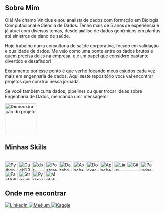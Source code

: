 ## Sobre Mim
Olá! Me chamo Vinicius e sou analista de dados com formação em Biologia Computacional e Ciência de Dados. Tenho mais de 5 anos de experiência e já atuei com diversos temas, desde análise de dados genômicos em plantas até sinistros de plano de saúde.

Hoje trabalho numa consultoria de saúde corporativa, focado em validação e qualidade de dados. Me vejo como uma ponte entre os dados brutos e quem precisa deles na empresa, e é um papel que considero bastante divertido e desafiador!

Exatamente por esse ponto é que venho focando meus estudos cada vez mais em engenharia de dados. Aqui neste repositório você vai encontrar projetos que construí nessa jornada.

Se você também curte dados, pipelines ou quer trocar ideias sobre Engenharia de Dados, me manda uma mensagem!

<div align="left">
  <img src="https://cdn.jsdelivr.net/gh/vinitg96/vinitg96@main/assets/others/morgana.gif" alt="Demonstração do projeto" width="100" title="a cat named morgana doing um joinha com a mão">
</div>

## Minhas Skills

<div style="display: inline_block"><br>
  <img align="center" title="Python" alt="Python" height="30" width="40" src="https://cdn.simpleicons.org/python/3776AB">
  <img align="center" title="DuckDB" alt="DuckDB" height="30" width="40" src="https://cdn.simpleicons.org/duckdb/FFF000">
  <img align="center" title="dbt" alt="dbt" height="30" width="40" src="https://cdn.simpleicons.org/dbt/FF694B">
  <img align="center" title="PostgreSQL" alt="PostgreSQL" height="30" width="40" src="https://cdn.simpleicons.org/postgresql/4169E1">
  <img align="center" title="Databricks" alt="Databricks" height="30" width="40" src="https://cdn.simpleicons.org/databricks/FF3621">
  <img align="center" title="Apache Spark" alt="Apache Spark" height="30" width="40" src="https://cdn.simpleicons.org/apachespark/E25A1C">
  <img align="center" title="Docker" alt="Docker" height="30" width="40" src="https://cdn.simpleicons.org/docker/2496ED">
  <img align="center" title="Apache Airflow" alt="Apache Airflow" height="30" width="40" src="https://cdn.simpleicons.org/apacheairflow/017CEE">
  <img align="center" title="Linux" alt="Linux" height="30" width="40" src="https://cdn.simpleicons.org/linux/FCC624">
  <img align="center" title="Git" alt="Git" height="30" width="40" src="https://cdn.simpleicons.org/git/F05032">
  <img align="center" title="Pandas" alt="Pandas" height="30" width="40" src="https://cdn.simpleicons.org/pandas/150458">
  <img align="center" title="FastAPI" alt="FastAPI" height="30" width="40" src="https://cdn.simpleicons.org/fastapi/009688">
  <img align="center" title="Streamlit" alt="Streamlit" height="30" width="40" src="https://cdn.simpleicons.org/streamlit/FF4B4B">
  <img align="center" title="Pydantic" alt="Pydantic" height="30" width="40" src="https://cdn.simpleicons.org/pydantic/E92063">
  <img align="center" title="Metabase" alt="Metabase" height="30" width="40" src="https://cdn.simpleicons.org/metabase/509EE3">
</div>

## Onde me encontrar
 
<div align="left">
  <a href="https://www.linkedin.com/in/viniciustorresg" target="_blank">
    <img src="https://img.shields.io/badge/LinkedIn-0077B5?style=for-the-badge&logo=linkedin&logoColor=white" alt="LinkedIn">
  </a>
  <a href="https://medium.com/@vini.guerra87" target="_blank">
    <img src="https://img.shields.io/badge/Medium-12100E?style=for-the-badge&logo=medium&logoColor=white" alt="Medium">
  </a>
  <a href="https://www.kaggle.com/vinitg96" target="_blank">
    <img src="https://img.shields.io/badge/Kaggle-20BEFF?style=for-the-badge&logo=kaggle&logoColor=white" alt="Kaggle">
  </a>
</div>
